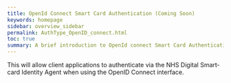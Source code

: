 ```yaml
---
title: OpenId Connect Smart Card Authentication (Coming Soon)
keywords: homepage
sidebar: overview_sidebar
permalink: AuthType_OpenID_connect.html
toc: true
summary: A brief introduction to OpenId connect Smart Card Authentication.
---
```


This will allow client applications to authenticate via the NHS Digital Smart-card Identity Agent when using the OpenID Connect interface.

